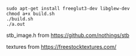 ```
sudo apt-get install freeglut3-dev libglew-dev
chmod a+x build.sh
./build.sh
./a.out
```

stb_image.h from https://github.com/nothings/stb

textures from https://freestocktextures.com/
